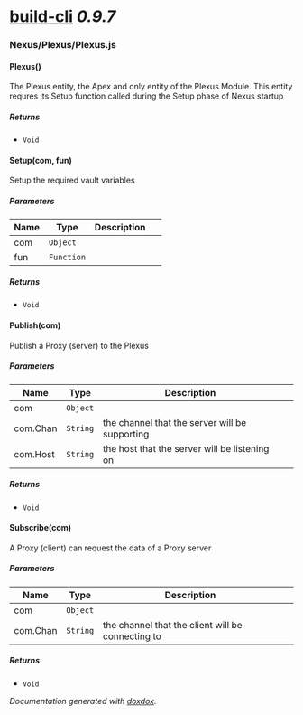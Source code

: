 # [build-cli](https://github.com/IntrospectiveSystems/xGraph#readme) *0.9.7*



### Nexus/Plexus/Plexus.js


#### Plexus() 

The Plexus entity, the Apex and only entity of the Plexus Module.
This entity requres its Setup function called during the Setup phase of Nexus startup






##### Returns


- `Void`



#### Setup(com, fun) 

Setup the required vault variables




##### Parameters

| Name | Type | Description |  |
| ---- | ---- | ----------- | -------- |
| com | `Object`  |  | &nbsp; |
| fun | `Function`  |  | &nbsp; |




##### Returns


- `Void`



#### Publish(com) 

Publish a Proxy (server) to the Plexus




##### Parameters

| Name | Type | Description |  |
| ---- | ---- | ----------- | -------- |
| com | `Object`  |  | &nbsp; |
| com.Chan | `String`  | the channel that the server will be supporting | &nbsp; |
| com.Host | `String`  | the host that the server will be listening on | &nbsp; |




##### Returns


- `Void`



#### Subscribe(com) 

A Proxy (client) can request the data of a Proxy server




##### Parameters

| Name | Type | Description |  |
| ---- | ---- | ----------- | -------- |
| com | `Object`  |  | &nbsp; |
| com.Chan | `String`  | the channel that the client will be connecting to | &nbsp; |




##### Returns


- `Void`




*Documentation generated with [doxdox](https://github.com/neogeek/doxdox).*
